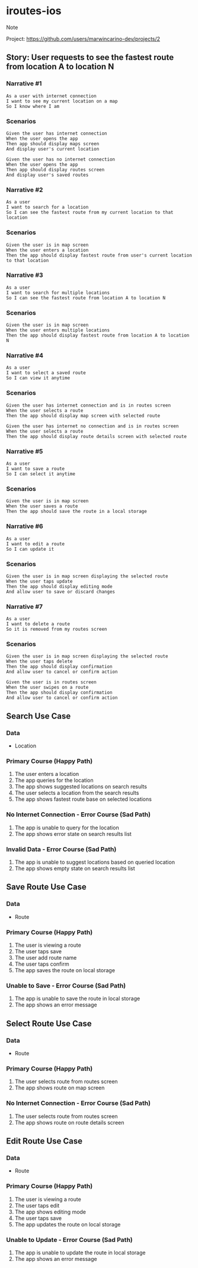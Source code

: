 # iroutes-ios

> [!NOTE]
> Project: https://github.com/users/marwincarino-dev/projects/2

## Story: User requests to see the fastest route from location A to location N
### Narrative #1
```
As a user with internet connection
I want to see my current location on a map
So I know where I am
```
### Scenarios
```
Given the user has internet connection
When the user opens the app
Then app should display maps screen
And display user's current location

Given the user has no internet connection
When the user opens the app
Then app should display routes screen
And display user's saved routes
```

### Narrative #2
```
As a user
I want to search for a location
So I can see the fastest route from my current location to that location
```
### Scenarios
```
Given the user is in map screen
When the user enters a location
Then the app should display fastest route from user's current location to that location
```

### Narrative #3
```
As a user
I want to search for multiple locations
So I can see the fastest route from location A to location N
```
### Scenarios
```
Given the user is in map screen
When the user enters multiple locations
Then the app should display fastest route from location A to location N
```

### Narrative #4
```
As a user
I want to select a saved route
So I can view it anytime
```
### Scenarios
```
Given the user has internet connection and is in routes screen
When the user selects a route
Then the app should display map screen with selected route

Given the user has internet no connection and is in routes screen
When the user selects a route
Then the app should display route details screen with selected route
```

### Narrative #5
```
As a user
I want to save a route
So I can select it anytime
```
### Scenarios
```
Given the user is in map screen
When the user saves a route
Then the app should save the route in a local storage
```

### Narrative #6
```
As a user
I want to edit a route
So I can update it
```
### Scenarios
```
Given the user is in map screen displaying the selected route
When the user taps update
Then the app should display editing mode
And allow user to save or discard changes
```

### Narrative #7
```
As a user
I want to delete a route
So it is removed from my routes screen
```
### Scenarios
```
Given the user is in map screen displaying the selected route
When the user taps delete
Then the app should display confirmation
And allow user to cancel or confirm action

Given the user is in routes screen
When the user swipes on a route
Then the app should display confirmation
And allow user to cancel or confirm action
```

## Search Use Case
### Data
- Location

### Primary Course (Happy Path)
1. The user enters a location
2. The app queries for the location
3. The app shows suggested locations on search results
4. The user selects a location from the search results
5. The app shows fastest route base on selected locations

### No Internet Connection - Error Course (Sad Path)
1. The app is unable to query for the location
2. The app shows error state on search results list

### Invalid Data - Error Course (Sad Path)
1. The app is unable to suggest locations based on queried location
2. The app shows empty state on search results list

## Save Route Use Case
### Data
- Route

### Primary Course (Happy Path)
1. The user is viewing a route
2. The user taps save
3. The user add route name
4. The user taps confirm
6. The app saves the route on local storage

### Unable to Save - Error Course (Sad Path)
1. The app is unable to save the route in local storage
2. The app shows an error message

## Select Route Use Case
### Data
- Route

### Primary Course (Happy Path)
1. The user selects route from routes screen
2. The app shows route on map screen

### No Internet Connection - Error Course (Sad Path)
1. The user selects route from routes screen
2. The app shows route on route details screen

## Edit Route Use Case
### Data
- Route

### Primary Course (Happy Path)
1. The user is viewing a route
2. The user taps edit
3. The app shows editing mode
5. The user taps save
6. The app updates the route on local storage

### Unable to Update - Error Course (Sad Path)
1. The app is unable to update the route in local storage
2. The app shows an error message

